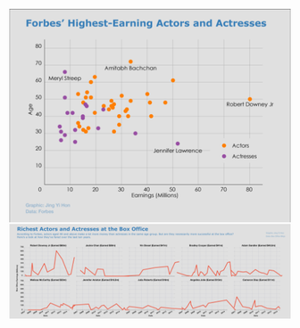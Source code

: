
![rich_actors](movie_stars_distribution_illustrators.png)
![rich_actors_at_the_box_office](ten_actors_illustrator.png)
